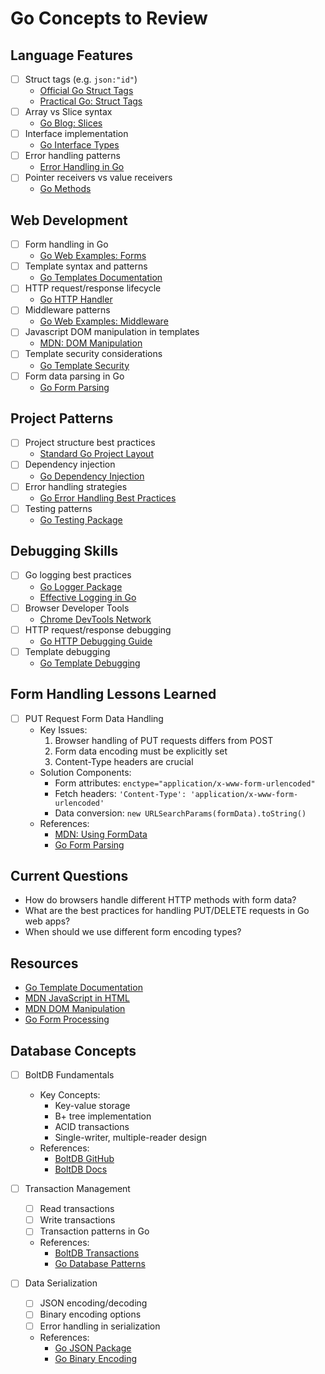 # Go Concepts to Review

## Language Features
- [ ] Struct tags (e.g. `json:"id"`)
  - [Official Go Struct Tags](https://golang.org/ref/spec#Struct_types)
  - [Practical Go: Struct Tags](https://www.digitalocean.com/community/tutorials/how-to-use-struct-tags-in-go)
- [ ] Array vs Slice syntax
  - [Go Blog: Slices](https://blog.golang.org/slices-intro)
- [ ] Interface implementation
  - [Go Interface Types](https://golang.org/doc/effective_go#interfaces)
- [ ] Error handling patterns
  - [Error Handling in Go](https://go.dev/blog/error-handling-and-go)
- [ ] Pointer receivers vs value receivers
  - [Go Methods](https://golang.org/doc/effective_go#methods)

## Web Development
- [ ] Form handling in Go
  - [Go Web Examples: Forms](https://gowebexamples.com/forms/)
- [ ] Template syntax and patterns
  - [Go Templates Documentation](https://pkg.go.dev/text/template)
- [ ] HTTP request/response lifecycle
  - [Go HTTP Handler](https://golang.org/doc/articles/wiki/#tmp_3)
- [ ] Middleware patterns
  - [Go Web Examples: Middleware](https://gowebexamples.com/basic-middleware/)
- [ ] Javascript DOM manipulation in templates
  - [MDN: DOM Manipulation](https://developer.mozilla.org/en-US/docs/Learn/JavaScript/Client-side_web_APIs/Manipulating_documents)
- [ ] Template security considerations
  - [Go Template Security](https://pkg.go.dev/html/template#hdr-Security)
- [ ] Form data parsing in Go
  - [Go Form Parsing](https://pkg.go.dev/net/http#Request.ParseForm)

## Project Patterns
- [ ] Project structure best practices
  - [Standard Go Project Layout](https://github.com/golang-standards/project-layout)
- [ ] Dependency injection
  - [Go Dependency Injection](https://www.alexedwards.net/blog/organising-database-access)
- [ ] Error handling strategies
  - [Go Error Handling Best Practices](https://dave.cheney.net/2016/04/27/dont-just-check-errors-handle-them-gracefully)
- [ ] Testing patterns
  - [Go Testing Package](https://pkg.go.dev/testing)

## Debugging Skills
- [ ] Go logging best practices
  - [Go Logger Package](https://pkg.go.dev/log)
  - [Effective Logging in Go](https://www.digitalocean.com/community/tutorials/how-to-use-the-logger-package-in-go)
- [ ] Browser Developer Tools
  - [Chrome DevTools Network](https://developer.chrome.com/docs/devtools/network/)
- [ ] HTTP request/response debugging
  - [Go HTTP Debugging Guide](https://pkg.go.dev/net/http/httputil#DumpRequest)
- [ ] Template debugging
  - [Go Template Debugging](https://pkg.go.dev/text/template#hdr-Functions)

## Form Handling Lessons Learned
- [ ] PUT Request Form Data Handling
  - Key Issues:
    1. Browser handling of PUT requests differs from POST
    2. Form data encoding must be explicitly set
    3. Content-Type headers are crucial
  - Solution Components:
    - Form attributes: `enctype="application/x-www-form-urlencoded"`
    - Fetch headers: `'Content-Type': 'application/x-www-form-urlencoded'`
    - Data conversion: `new URLSearchParams(formData).toString()`
  - References:
    - [MDN: Using FormData](https://developer.mozilla.org/en-US/docs/Web/API/FormData/Using_FormData_Objects)
    - [Go Form Parsing](https://pkg.go.dev/net/http#Request.ParseForm)

## Current Questions
- How do browsers handle different HTTP methods with form data?
- What are the best practices for handling PUT/DELETE requests in Go web apps?
- When should we use different form encoding types?

## Resources
- [Go Template Documentation](https://pkg.go.dev/html/template)
- [MDN JavaScript in HTML](https://developer.mozilla.org/en-US/docs/Learn/HTML/Howto/Use_JavaScript_within_a_webpage)
- [MDN DOM Manipulation](https://developer.mozilla.org/en-US/docs/Learn/JavaScript/Client-side_web_APIs/Manipulating_documents)
- [Go Form Processing](https://pkg.go.dev/net/http#Request.ParseForm)

## Database Concepts
- [ ] BoltDB Fundamentals
  - Key Concepts:
    - Key-value storage
    - B+ tree implementation
    - ACID transactions
    - Single-writer, multiple-reader design
  - References:
    - [BoltDB GitHub](https://github.com/boltdb/bolt)
    - [BoltDB Docs](https://pkg.go.dev/go.etcd.io/bbolt)

- [ ] Transaction Management
  - [ ] Read transactions
  - [ ] Write transactions
  - [ ] Transaction patterns in Go
  - References:
    - [BoltDB Transactions](https://pkg.go.dev/go.etcd.io/bbolt#DB.Begin)
    - [Go Database Patterns](https://www.alexedwards.net/blog/organising-database-access)

- [ ] Data Serialization
  - [ ] JSON encoding/decoding
  - [ ] Binary encoding options
  - [ ] Error handling in serialization
  - References:
    - [Go JSON Package](https://pkg.go.dev/encoding/json)
    - [Go Binary Encoding](https://pkg.go.dev/encoding/gob) 